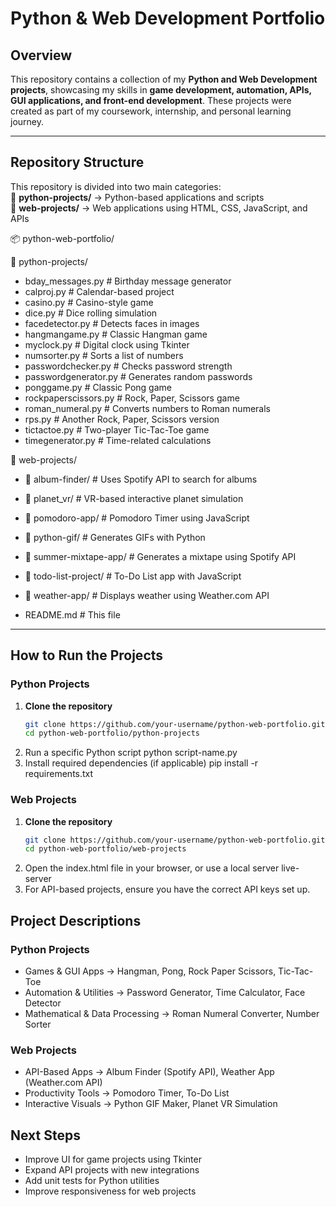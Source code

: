 # Python & Web Development Portfolio  

## Overview  
This repository contains a collection of my **Python and Web Development projects**, showcasing my skills in **game development, automation, APIs, GUI applications, and front-end development**. These projects were created as part of my coursework, internship, and personal learning journey.  

---

## **Repository Structure**  

This repository is divided into two main categories:  
📂 **python-projects/** → Python-based applications and scripts  
📂 **web-projects/** → Web applications using HTML, CSS, JavaScript, and APIs  

📦 python-web-portfolio/

📂 python-projects/
- bday_messages.py # Birthday message generator
- calproj.py # Calendar-based project
- casino.py # Casino-style game
- dice.py # Dice rolling simulation
- facedetector.py # Detects faces in images
- hangmangame.py # Classic Hangman game
- myclock.py # Digital clock using Tkinter
- numsorter.py # Sorts a list of numbers
- passwordchecker.py # Checks password strength
- passwordgenerator.py # Generates random passwords
- ponggame.py # Classic Pong game
- rockpaperscissors.py # Rock, Paper, Scissors game
- roman_numeral.py # Converts numbers to Roman numerals
- rps.py # Another Rock, Paper, Scissors version
- tictactoe.py # Two-player Tic-Tac-Toe game
- timegenerator.py # Time-related calculations

📂 web-projects/
- 📂 album-finder/ # Uses Spotify API to search for albums
- 📂 planet_vr/ # VR-based interactive planet simulation
- 📂 pomodoro-app/ # Pomodoro Timer using JavaScript
- 📂 python-gif/ # Generates GIFs with Python
- 📂 summer-mixtape-app/ # Generates a mixtape using Spotify API
- 📂 todo-list-project/ # To-Do List app with JavaScript
- 📂 weather-app/ # Displays weather using Weather.com API

- README.md # This file

---

## **How to Run the Projects**  

### **Python Projects**  
1. **Clone the repository**  
   ```sh
   git clone https://github.com/your-username/python-web-portfolio.git
   cd python-web-portfolio/python-projects
2. Run a specific Python script
  python script-name.py
3. Install required dependencies (if applicable)
  pip install -r requirements.txt

### **Web Projects**
1. **Clone the repository**  
   ```sh
   git clone https://github.com/your-username/python-web-portfolio.git
   cd python-web-portfolio/web-projects
2. Open the index.html file in your browser, or use a local server
  live-server
3. For API-based projects, ensure you have the correct API keys set up.

## Project Descriptions
### Python Projects
- Games & GUI Apps → Hangman, Pong, Rock Paper Scissors, Tic-Tac-Toe
- Automation & Utilities → Password Generator, Time Calculator, Face Detector
- Mathematical & Data Processing → Roman Numeral Converter, Number Sorter
### Web Projects
- API-Based Apps → Album Finder (Spotify API), Weather App (Weather.com API)
- Productivity Tools → Pomodoro Timer, To-Do List
- Interactive Visuals → Python GIF Maker, Planet VR Simulation


## Next Steps
- Improve UI for game projects using Tkinter
- Expand API projects with new integrations
- Add unit tests for Python utilities
- Improve responsiveness for web projects
